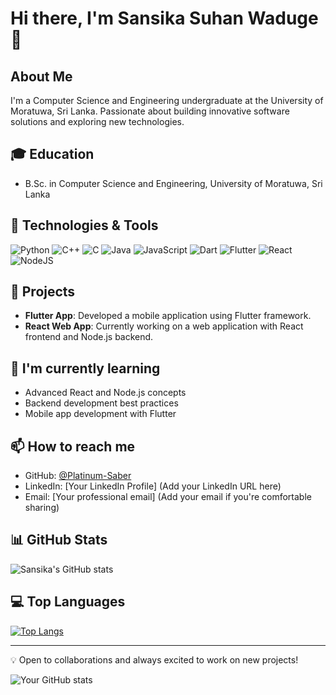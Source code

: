 # Hi there, I'm Sansika Suhan Waduge 👋

## About Me
I'm a Computer Science and Engineering undergraduate at the University of Moratuwa, Sri Lanka. Passionate about building innovative software solutions and exploring new technologies.

## 🎓 Education
- B.Sc. in Computer Science and Engineering, University of Moratuwa, Sri Lanka

## 🔧 Technologies & Tools
![Python](https://img.shields.io/badge/python-3670A0?style=for-the-badge&logo=python&logoColor=ffdd54)
![C++](https://img.shields.io/badge/c++-%2300599C.svg?style=for-the-badge&logo=c%2B%2B&logoColor=white)
![C](https://img.shields.io/badge/c-%2300599C.svg?style=for-the-badge&logo=c&logoColor=white)
![Java](https://img.shields.io/badge/java-%23ED8B00.svg?style=for-the-badge&logo=openjdk&logoColor=white)
![JavaScript](https://img.shields.io/badge/javascript-%23323330.svg?style=for-the-badge&logo=javascript&logoColor=%23F7DF1E)
![Dart](https://img.shields.io/badge/dart-%230175C2.svg?style=for-the-badge&logo=dart&logoColor=white)
![Flutter](https://img.shields.io/badge/Flutter-%2302569B.svg?style=for-the-badge&logo=Flutter&logoColor=white)
![React](https://img.shields.io/badge/react-%2320232a.svg?style=for-the-badge&logo=react&logoColor=%2361DAFB)
![NodeJS](https://img.shields.io/badge/node.js-6DA55F?style=for-the-badge&logo=node.js&logoColor=white)

## 🚀 Projects
- **Flutter App**: Developed a mobile application using Flutter framework.
- **React Web App**: Currently working on a web application with React frontend and Node.js backend.

## 🌱 I'm currently learning
- Advanced React and Node.js concepts
- Backend development best practices
- Mobile app development with Flutter

## 📫 How to reach me
- GitHub: [@Platinum-Saber](https://github.com/Platinum-Saber)
- LinkedIn: [Your LinkedIn Profile] (Add your LinkedIn URL here)
- Email: [Your professional email] (Add your email if you're comfortable sharing)

## 📊 GitHub Stats
![Sansika's GitHub stats](https://github-readme-stats.vercel.app/api?username=Platinum-Saber&show_icons=true&theme=radical)

## 💻 Top Languages
[![Top Langs](https://github-readme-stats.vercel.app/api/top-langs/?username=Platinum-Saber&layout=compact)](https://github.com/anuraghazra/github-readme-stats)

---

💡 Open to collaborations and always excited to work on new projects!


![Your GitHub stats](https://github-readme-stats.vercel.app/api?username=Platinum-Saber&show_icons=true&theme=radical)
